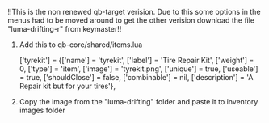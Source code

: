 !!This is the non renewed qb-target verision. Due to this some options in the menus had to be moved around to get the other verision download the file "luma-drifting-r" from keymaster!!

1. Add this to qb-core/shared/items.lua

	['tyrekit'] 		= {['name'] = 'tyrekit', 			['label'] = 'Tire Repair Kit', 						['weight'] = 0, 		['type'] = 'item', 		['image'] = 'tyrekit.png', 				['unique'] = true, 		['useable'] = true, 	['shouldClose'] = false,   ['combinable'] = nil,   ['description'] = 'A Repair kit but for your tires'},

2. Copy the image from the "luma-drifting" folder and paste it to inventory images folder